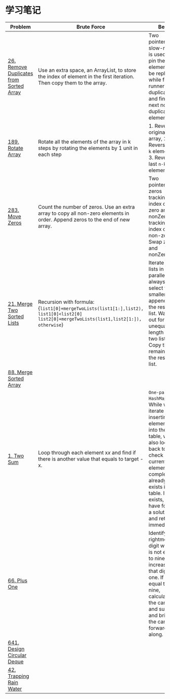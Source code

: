 # 学习笔记

| Problem                                                      | Brute Force                                                  | Best                                                         | Level    |
| ------------------------------------------------------------ | ------------------------------------------------------------ | ------------------------------------------------------------ | -------- |
| [26. Remove Duplicates from Sorted Array]([]https://leetcode.com/problems/remove-duplicates-from-sorted-array/) | Use an extra space, an ArrayList, to store the index of element in the first iteration. Then copy them to the array. | Two pointers: slow-runner is used to pin the element to be replaced, while fast-runner skips duplicate and find next non-duplicated element. | **Easy** |
| [189. Rotate Array](https://leetcode.com/problems/rotate-array/) | Rotate all the elements of the array in k steps by rotating the elements by 1 unit in each step | 1. Reverse original array,  2. Reverse first `k` elements. 3. Reverse last `n-k` element | Easy     |
| [283. Move Zeros](https://leetcode.com/problems/move-zeroes/) | Count the number of zeros. Use an extra array to copy all non-zero elements in order. Append zeros to the end of new array. | Two pointers: zeros tracking the index of first zero and nonZeros tracking the index of first non-zero. Swap zeros and nonZeros. | Easy     |
| [21. Merge Two Sorted Lists](https://leetcode.com/problems/merge-two-sorted-lists/) | Recursion with formula: {`list1[0]+mergeTwoLists(list1[1:],list2), list1[0]<list2[0]`   `list2[0]+mergeTwoLists(list1,list2[1:]), otherwise`} | Iterate two lists in parallel, always select the smaller one append to the result list. Watch out for unequal length of two lists. Copy the remaining to the result list. | Easy     |
| [88. Merge Sorted Array](https://leetcode.com/problems/merge-sorted-array/) |                                                              |                                                              | Easy     |
| [1. Two Sum](https://leetcode.com/problems/two-sum/)         | Loop through each element x*x* and find if there is another value that equals to target - x. | `One-pass HashMap`. While we iterate and inserting elements into the table, we also look back to check if current element's complement already exists in the table. If it exists, we have found a solution and return immediately. | Easy     |
| [66. Plus One](https://leetcode.com/problems/plus-one/)      |                                                              | Identify the rightmost digit which is not equal to nine and increase that digit by one. If it's equal to nine, calculate the carry and sum, and bring the carry forward along. | Easy     |
| [641. Design Circular Deque](https://leetcode.com/problems/design-circular-deque/) |                                                              |                                                              | Medium   |
| [42. Trapping Rain Water](https://leetcode.com/problems/trapping-rain-water/) |                                                              |                                                              | Hard     |

